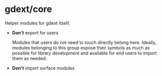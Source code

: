 # gdext/core

Helper modules for gdext itself.

* **Don't** export for users

  Modules that users do not need to touch directly belong here. Ideally, modules belonging to this group expose their symbols as much as possible for library development and available for end users to import them as needed.

* **Don't** import surface modules